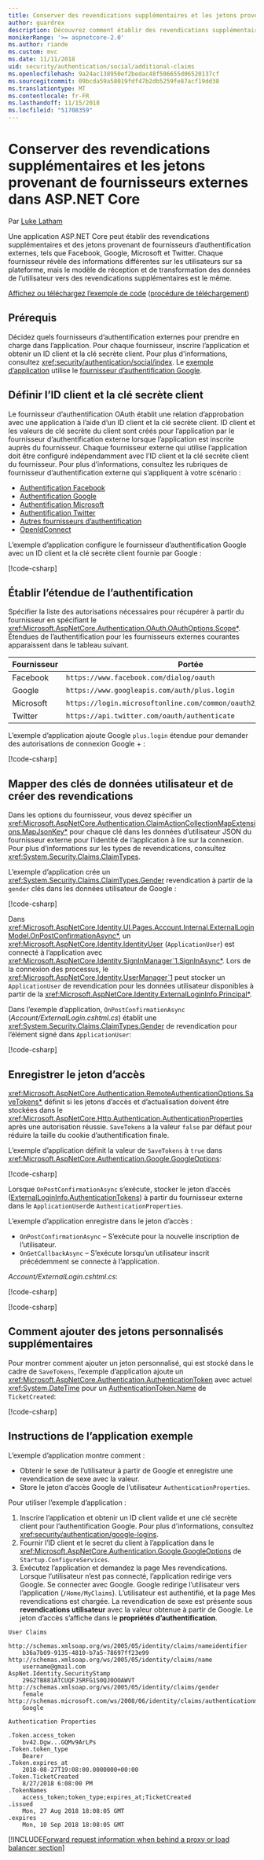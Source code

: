 ```yaml
---
title: Conserver des revendications supplémentaires et les jetons provenant de fournisseurs externes dans ASP.NET Core
author: guardrex
description: Découvrez comment établir des revendications supplémentaires et des jetons provenant de fournisseurs externes.
monikerRange: '>= aspnetcore-2.0'
ms.author: riande
ms.custom: mvc
ms.date: 11/11/2018
uid: security/authentication/social/additional-claims
ms.openlocfilehash: 9a24ac138950ef2bedac48f506655d06520137cf
ms.sourcegitcommit: 09bcda59a58019fdf47b2db5259fe87acf19dd38
ms.translationtype: MT
ms.contentlocale: fr-FR
ms.lasthandoff: 11/15/2018
ms.locfileid: "51708359"
---
```

# <a name="persist-additional-claims-and-tokens-from-external-providers-in-aspnet-core"></a>Conserver des revendications supplémentaires et les jetons provenant de fournisseurs externes dans ASP.NET Core

Par [Luke Latham](https://github.com/guardrex)

Une application ASP.NET Core peut établir des revendications supplémentaires et des jetons provenant de fournisseurs d’authentification externes, tels que Facebook, Google, Microsoft et Twitter. Chaque fournisseur révèle des informations différentes sur les utilisateurs sur sa plateforme, mais le modèle de réception et de transformation des données de l’utilisateur vers des revendications supplémentaires est le même.

[Affichez ou téléchargez l’exemple de code](https://github.com/aspnet/Docs/tree/master/aspnetcore/security/authentication/social/additional-claims/samples) ([procédure de téléchargement](xref:index#how-to-download-a-sample))

## <a name="prerequisites"></a>Prérequis

Décidez quels fournisseurs d’authentification externes pour prendre en charge dans l’application. Pour chaque fournisseur, inscrire l’application et obtenir un ID client et la clé secrète client. Pour plus d'informations, consultez <xref:security/authentication/social/index>. Le [exemple d’application](#sample-app-instructions) utilise le [fournisseur d’authentification Google](xref:security/authentication/google-logins).

## <a name="set-the-client-id-and-client-secret"></a>Définir l’ID client et la clé secrète client

Le fournisseur d’authentification OAuth établit une relation d’approbation avec une application à l’aide d’un ID client et la clé secrète client. ID client et les valeurs de clé secrète du client sont créés pour l’application par le fournisseur d’authentification externe lorsque l’application est inscrite auprès du fournisseur. Chaque fournisseur externe qui utilise l’application doit être configuré indépendamment avec l’ID client et la clé secrète client du fournisseur. Pour plus d’informations, consultez les rubriques de fournisseur d’authentification externe qui s’appliquent à votre scénario :

* [Authentification Facebook](xref:security/authentication/facebook-logins)
* [Authentification Google](xref:security/authentication/google-logins)
* [Authentification Microsoft](xref:security/authentication/microsoft-logins)
* [Authentification Twitter](xref:security/authentication/twitter-logins)
* [Autres fournisseurs d’authentification](xref:security/authentication/otherlogins)
* [OpenIdConnect](https://github.com/Azure-Samples/active-directory-aspnetcore-webapp-openidconnect-v2)

L’exemple d’application configure le fournisseur d’authentification Google avec un ID client et la clé secrète client fournie par Google :

[!code-csharp[](additional-claims/samples/2.x/AdditionalClaimsSample/Startup.cs?name=snippet_AddGoogle&highlight=4,6)]

## <a name="establish-the-authentication-scope"></a>Établir l’étendue de l’authentification

Spécifier la liste des autorisations nécessaires pour récupérer à partir du fournisseur en spécifiant le <xref:Microsoft.AspNetCore.Authentication.OAuth.OAuthOptions.Scope*>. Étendues de l’authentification pour les fournisseurs externes courantes apparaissent dans le tableau suivant.

| Fournisseur  | Portée                                                            |
| --------- | ---------------------------------------------------------------- |
| Facebook  | `https://www.facebook.com/dialog/oauth`                          |
| Google    | `https://www.googleapis.com/auth/plus.login`                     |
| Microsoft | `https://login.microsoftonline.com/common/oauth2/v2.0/authorize` |
| Twitter   | `https://api.twitter.com/oauth/authenticate`                     |

L’exemple d’application ajoute Google `plus.login` étendue pour demander des autorisations de connexion Google + :

[!code-csharp[](additional-claims/samples/2.x/AdditionalClaimsSample/Startup.cs?name=snippet_AddGoogle&highlight=7)]

## <a name="map-user-data-keys-and-create-claims"></a>Mapper des clés de données utilisateur et de créer des revendications

Dans les options du fournisseur, vous devez spécifier un <xref:Microsoft.AspNetCore.Authentication.ClaimActionCollectionMapExtensions.MapJsonKey*> pour chaque clé dans les données d’utilisateur JSON du fournisseur externe pour l’identité de l’application à lire sur la connexion. Pour plus d’informations sur les types de revendications, consultez <xref:System.Security.Claims.ClaimTypes>.

L’exemple d’application crée un <xref:System.Security.Claims.ClaimTypes.Gender> revendication à partir de la `gender` clés dans les données utilisateur de Google :

[!code-csharp[](additional-claims/samples/2.x/AdditionalClaimsSample/Startup.cs?name=snippet_AddGoogle&highlight=8)]

Dans <xref:Microsoft.AspNetCore.Identity.UI.Pages.Account.Internal.ExternalLoginModel.OnPostConfirmationAsync*>, un <xref:Microsoft.AspNetCore.Identity.IdentityUser> (`ApplicationUser`) est connecté à l’application avec <xref:Microsoft.AspNetCore.Identity.SignInManager`1.SignInAsync*>. Lors de la connexion des processus, le <xref:Microsoft.AspNetCore.Identity.UserManager`1> peut stocker un `ApplicationUser` de revendication pour les données utilisateur disponibles à partir de la <xref:Microsoft.AspNetCore.Identity.ExternalLoginInfo.Principal*>.

Dans l’exemple d’application, `OnPostConfirmationAsync` (*Account/ExternalLogin.cshtml.cs*) établit une <xref:System.Security.Claims.ClaimTypes.Gender> de revendication pour l’élément signé dans `ApplicationUser`:

[!code-csharp[](additional-claims/samples/2.x/AdditionalClaimsSample/Pages/Account/ExternalLogin.cshtml.cs?name=snippet_OnPostConfirmationAsync&highlight=30-31)]

## <a name="save-the-access-token"></a>Enregistrer le jeton d’accès

<xref:Microsoft.AspNetCore.Authentication.RemoteAuthenticationOptions.SaveTokens*> définit si les jetons d’accès et d’actualisation doivent être stockées dans le <xref:Microsoft.AspNetCore.Http.Authentication.AuthenticationProperties> après une autorisation réussie. `SaveTokens` a la valeur `false` par défaut pour réduire la taille du cookie d’authentification finale.

L’exemple d’application définit la valeur de `SaveTokens` à `true` dans <xref:Microsoft.AspNetCore.Authentication.Google.GoogleOptions>:

[!code-csharp[](additional-claims/samples/2.x/AdditionalClaimsSample/Startup.cs?name=snippet_AddGoogle&highlight=9)]

Lorsque `OnPostConfirmationAsync` s’exécute, stocker le jeton d’accès ([ExternalLoginInfo.AuthenticationTokens](xref:Microsoft.AspNetCore.Identity.ExternalLoginInfo.AuthenticationTokens*)) à partir du fournisseur externe dans le `ApplicationUser`de `AuthenticationProperties`.

L’exemple d’application enregistre dans le jeton d’accès :

* `OnPostConfirmationAsync` &ndash; S’exécute pour la nouvelle inscription de l’utilisateur.
* `OnGetCallbackAsync` &ndash; S’exécute lorsqu’un utilisateur inscrit précédemment se connecte à l’application.

*Account/ExternalLogin.cshtml.cs*:

[!code-csharp[](additional-claims/samples/2.x/AdditionalClaimsSample/Pages/Account/ExternalLogin.cshtml.cs?name=snippet_OnPostConfirmationAsync&highlight=34-35)]

[!code-csharp[](additional-claims/samples/2.x/AdditionalClaimsSample/Pages/Account/ExternalLogin.cshtml.cs?name=snippet_OnGetCallbackAsync&highlight=31-32)]

## <a name="how-to-add-additional-custom-tokens"></a>Comment ajouter des jetons personnalisés supplémentaires

Pour montrer comment ajouter un jeton personnalisé, qui est stocké dans le cadre de `SaveTokens`, l’exemple d’application ajoute un <xref:Microsoft.AspNetCore.Authentication.AuthenticationToken> avec actuel <xref:System.DateTime> pour un [AuthenticationToken.Name](xref:Microsoft.AspNetCore.Authentication.AuthenticationToken.Name*) de `TicketCreated`:

[!code-csharp[](additional-claims/samples/2.x/AdditionalClaimsSample/Startup.cs?name=snippet_AddGoogle&highlight=10-21)]

## <a name="sample-app-instructions"></a>Instructions de l’application exemple

L’exemple d’application montre comment :

* Obtenir le sexe de l’utilisateur à partir de Google et enregistre une revendication de sexe avec la valeur.
* Store le jeton d’accès Google de l’utilisateur `AuthenticationProperties`.

Pour utiliser l’exemple d’application :

1. Inscrire l’application et obtenir un ID client valide et une clé secrète client pour l’authentification Google. Pour plus d'informations, consultez <xref:security/authentication/google-logins>.
1. Fournir l’ID client et le secret du client à l’application dans le <xref:Microsoft.AspNetCore.Authentication.Google.GoogleOptions> de `Startup.ConfigureServices`.
1. Exécutez l’application et demandez la page Mes revendications. Lorsque l’utilisateur n’est pas connecté, l’application redirige vers Google. Se connecter avec Google. Google redirige l’utilisateur vers l’application (`/Home/MyClaims`). L’utilisateur est authentifié, et la page Mes revendications est chargée. La revendication de sexe est présente sous **revendications utilisateur** avec la valeur obtenue à partir de Google. Le jeton d’accès s’affiche dans le **propriétés d’authentification**.

```
User Claims

http://schemas.xmlsoap.org/ws/2005/05/identity/claims/nameidentifier
    b36a7b09-9135-4810-b7a5-78697ff23e99
http://schemas.xmlsoap.org/ws/2005/05/identity/claims/name
    username@gmail.com
AspNet.Identity.SecurityStamp
    29G2TB881ATCUQFJSRFG1S0QJ0OOAWVT
http://schemas.xmlsoap.org/ws/2005/05/identity/claims/gender
    female
http://schemas.microsoft.com/ws/2008/06/identity/claims/authenticationmethod
    Google

Authentication Properties

.Token.access_token
    bv42.Dgw...GQMv9ArLPs
.Token.token_type
    Bearer
.Token.expires_at
    2018-08-27T19:08:00.0000000+00:00
.Token.TicketCreated
    8/27/2018 6:08:00 PM
.TokenNames
    access_token;token_type;expires_at;TicketCreated
.issued
    Mon, 27 Aug 2018 18:08:05 GMT
.expires
    Mon, 10 Sep 2018 18:08:05 GMT
```

[!INCLUDE[Forward request information when behind a proxy or load balancer section](includes/forwarded-headers-middleware.md)]
